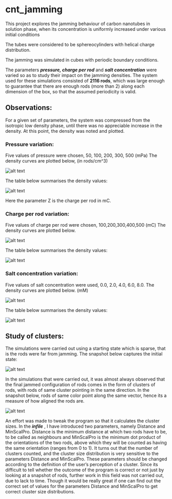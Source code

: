 # cnt_jamming
This project explores the jamming behaviour of carbon nanotubes in solution phase, when its concentration is uniformly increased under various initial conditions

The tubes were considered to be sphereocylinders with helical charge distribution.

The jamming was simulated in cubes with periodic boundary conditions.  

The parameters ***pressure, charge per rod*** and ***salt concentration*** were varied so as to study their impact on the jamming densities. The system used for these simulations consisted of **2116 rods**, which was large enough to guarantee that there are enough rods (more than 2) along each dimension of the box, so that the assumed periodicity is valid.

## Observations:
For a given set of parameters, the system was compressed from the isotropic low density phase, until there was no appreciable increase in the density. At this point, the density was noted and plotted.

### Pressure variation:

Five values of pressure were chosen, 50, 100, 200, 300, 500 (mPa) The density curves are plotted below, (in rods/cm^3)

![alt text](https://raw.githubusercontent.com/sarangzambare/cnt_jamming/master/png/press_var.png)

The table below summarises the density values:

![alt text](https://raw.githubusercontent.com/sarangzambare/cnt_jamming/master/png/press_var_tab.png)

Here the parameter Z is the charge per rod in mC.

### Charge per rod variation:

Five values of charge per rod were chosen, 100,200,300,400,500 (mC) The density curves are plotted below.

![alt text](https://raw.githubusercontent.com/sarangzambare/cnt_jamming/master/png/cpr_var.png)

The table below summarises the density values:

![alt text](https://raw.githubusercontent.com/sarangzambare/cnt_jamming/master/png/cpr_var_tab.png)


### Salt concentration variation:

Five values of salt concentration were used, 0.0, 2.0, 4.0, 6.0, 8.0. The density curves are plotted below. (mM)


![alt text](https://raw.githubusercontent.com/sarangzambare/cnt_jamming/master/png/sc_var.png)

The table below summarises the density values:

![alt text](https://raw.githubusercontent.com/sarangzambare/cnt_jamming/master/png/sc_var_tab.png)

## Study of clusters:

The simulations were carried out using a starting state which is sparse, that is the rods were far from jamming. The snapshot below captures the initial state:

![alt text](https://raw.githubusercontent.com/sarangzambare/cnt_jamming/master/png/unjammed.jpg)

In the simulations that were carried out, it was almost always observed that the final jammed configuration of rods comes in the form of clusters of rods, with rods of same cluster pointing in the same direction. In the snapshot below, rods of same color point along the same vector, hence its a measure of how aligned the rods are.


![alt text](https://raw.githubusercontent.com/sarangzambare/cnt_jamming/master/png/jammed.png)



An effort was made to tweak the program so that it calculates the cluster sizes. In the ***infile*** , I have introduced two parameters, namely Distance and MinScalPro.
Distance is the minimum distance at which two rods have to be, to be called as neighbours and MinScalPro is the minimum dot product of the orientations of the two rods, above which they will be counted as having the same orientation (ranges from 0 to 1).
It turns out that the number of clusters counted, and the cluster size distribution is very sensitive to the parameters Distance and MinScalPro. These parameters should be changed according to the definition of the user’s perception of a cluster.
Since its difficult to tell whether the outcome of the program is correct or not just by looking at a snapshot of rods, further work in this field was not carried out, due to lack to time. Though it would be really great if one can find out the correct set of values for the parameters Distance and MinScalPro to get correct cluster size distributions.
